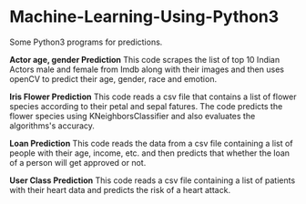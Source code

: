# Machine-Learning-Using-Python3
Some Python3 programs for predictions.


**Actor age, gender Prediction**
  This code scrapes the list of top 10 Indian Actors male and female from Imdb along with their images and then uses openCV to predict their age, gender, race and emotion. 

**Iris Flower Prediction**
  This code reads a csv file that contains a list of flower species according to their petal and sepal fatures. The code predicts the flower species using KNeighborsClassifier and also evaluates the algorithms's accuracy.

**Loan Prediction**
  This code reads the data from a csv file containing a list of people with their age, income, etc. and then predicts that whether the loan of a person will get approved or not.

**User Class Prediction**
  This code reads a csv file containing a list of patients with their heart data and predicts the risk of a heart attack.
